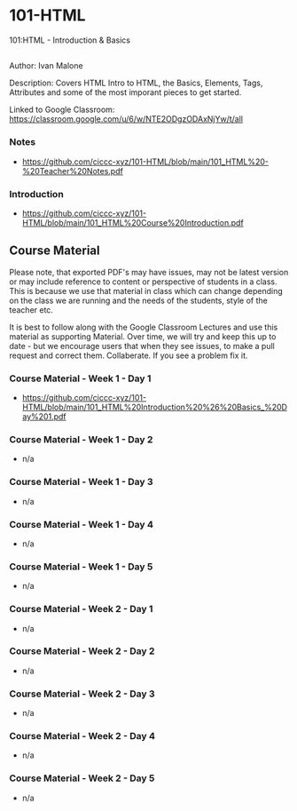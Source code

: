 # 101-HTML
101:HTML - Introduction &amp; Basics

##
Author: Ivan Malone

Description:
Covers HTML Intro to HTML, the Basics, Elements, Tags, Attributes and some of the most imporant pieces to get started.

Linked to Google Classroom: https://classroom.google.com/u/6/w/NTE2ODgzODAxNjYw/t/all

### Notes
- https://github.com/ciccc-xyz/101-HTML/blob/main/101_HTML%20-%20Teacher%20Notes.pdf

### Introduction
- https://github.com/ciccc-xyz/101-HTML/blob/main/101_HTML%20Course%20Introduction.pdf

## Course Material
Please note, that exported PDF's may have issues, may not be latest version or may include reference to content or perspective of students in a class. This is because we use that material in class which can change depending on the class we are running and the needs of the students, style of the teacher etc. 

It is best to follow along with the Google Classroom Lectures and use this material as supporting Material. 
Over time, we will try and keep this up to date - but we encourage users that when they see issues, to make a pull request and correct them. Collaberate. If you see a problem fix it. 

### Course Material - Week 1 - Day 1
- https://github.com/ciccc-xyz/101-HTML/blob/main/101_HTML%20Introduction%20%26%20Basics_%20Day%201.pdf

### Course Material - Week 1 - Day 2
- n/a

### Course Material - Week 1 - Day 3
- n/a

### Course Material - Week 1 - Day 4
- n/a

### Course Material - Week 1 - Day 5
- n/a

### Course Material - Week 2 - Day 1
- n/a

### Course Material - Week 2 - Day 2
- n/a

### Course Material - Week 2 - Day 3
- n/a

### Course Material - Week 2 - Day 4
- n/a

### Course Material - Week 2 - Day 5
- n/a

